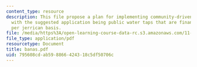 ```yaml
---
content_type: resource
description: This file propose a plan for implementing community-driven water projects,
  with the suggested application being public water taps that are financed on an ability-to-pay,
  per jerrican basis.
file: /media/https%3A/open-learning-course-data-rc.s3.amazonaws.com/11-479-water-and-sanitation-infrastructure-planning-in-developing-countries-spring-2005/795608cdab598866424318c5df50706c_banas.pdf
file_type: application/pdf
resourcetype: Document
title: banas.pdf
uid: 795608cd-ab59-8866-4243-18c5df50706c
---
```

